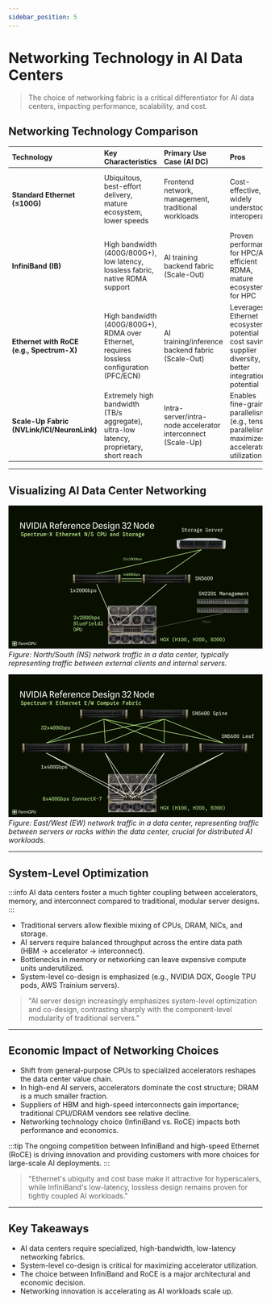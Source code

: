 ```yaml
---
sidebar_position: 5
---
```


# Networking Technology in AI Data Centers

> The choice of networking fabric is a critical differentiator for AI data centers, impacting performance, scalability, and cost.

## Networking Technology Comparison

| Technology | Key Characteristics | Primary Use Case (AI DC) | Pros | Cons |
| :---- | :---- | :---- | :---- | :---- |
| **Standard Ethernet (≤100G)** | Ubiquitous, best-effort delivery, mature ecosystem, lower speeds | Frontend network, management, traditional workloads | Cost-effective, widely understood, interoperable | High latency, not lossless (unsuitable for RDMA/AI collectives without significant modification) |
| **InfiniBand (IB)** | High bandwidth (400G/800G+), low latency, lossless fabric, native RDMA support | AI training backend fabric (Scale-Out) | Proven performance for HPC/AI, efficient RDMA, mature ecosystem for HPC | Potential scaling limits, higher cost, vendor concentration (NVIDIA/Mellanox), separate network |
| **Ethernet with RoCE (e.g., Spectrum-X)** | High bandwidth (400G/800G+), RDMA over Ethernet, requires lossless configuration (PFC/ECN) | AI training/inference backend fabric (Scale-Out) | Leverages Ethernet ecosystem, potential cost savings, supplier diversity, better integration potential | Requires careful configuration for losslessness, performance potentially sensitive to network tuning |
| **Scale-Up Fabric (NVLink/ICI/NeuronLink)** | Extremely high bandwidth (TB/s aggregate), ultra-low latency, proprietary, short reach | Intra-server/intra-node accelerator interconnect (Scale-Up) | Enables fine-grained parallelism (e.g., tensor parallelism), maximizes accelerator utilization | Proprietary, limited distance, adds complexity/cost |

---

## Visualizing AI Data Center Networking

![North/South Network Diagram](../static/img/network_ns.jpg)
*Figure: North/South (NS) network traffic in a data center, typically representing traffic between external clients and internal servers.*

![East/West Network Diagram](../static/img/network_ew.jpg)
*Figure: East/West (EW) network traffic in a data center, representing traffic between servers or racks within the data center, crucial for distributed AI workloads.*

---

## System-Level Optimization

:::info
AI data centers foster a much tighter coupling between accelerators, memory, and interconnect compared to traditional, modular server designs.
:::

- Traditional servers allow flexible mixing of CPUs, DRAM, NICs, and storage.
- AI servers require balanced throughput across the entire data path (HBM → accelerator → interconnect).
- Bottlenecks in memory or networking can leave expensive compute units underutilized.
- System-level co-design is emphasized (e.g., NVIDIA DGX, Google TPU pods, AWS Trainium servers).

> "AI server design increasingly emphasizes system-level optimization and co-design, contrasting sharply with the component-level modularity of traditional servers."

---

## Economic Impact of Networking Choices

- Shift from general-purpose CPUs to specialized accelerators reshapes the data center value chain.
- In high-end AI servers, accelerators dominate the cost structure; DRAM is a much smaller fraction.
- Suppliers of HBM and high-speed interconnects gain importance; traditional CPU/DRAM vendors see relative decline.
- Networking technology choice (InfiniBand vs. RoCE) impacts both performance and economics.

:::tip
The ongoing competition between InfiniBand and high-speed Ethernet (RoCE) is driving innovation and providing customers with more choices for large-scale AI deployments.
:::

> "Ethernet's ubiquity and cost base make it attractive for hyperscalers, while InfiniBand's low-latency, lossless design remains proven for tightly coupled AI workloads."

---

## Key Takeaways

- AI data centers require specialized, high-bandwidth, low-latency networking fabrics.
- System-level co-design is critical for maximizing accelerator utilization.
- The choice between InfiniBand and RoCE is a major architectural and economic decision.
- Networking innovation is accelerating as AI workloads scale up.